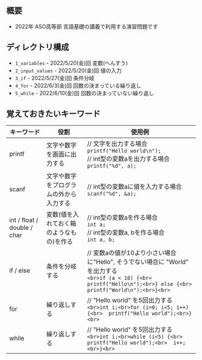 ## 概要

- 2022年 ASO高等部 言語基礎の講義で利用する演習問題です

## ディレクトリ構成

- `1_variables` - 2022/5/20(金)回 変数(へんすう)
- `2_input_values` -  2022/5/20(金)回 値の入力
- `3_if` -  2022/5/27(金)回 条件分岐
- `4_for` - 2022/6/3(金)回 回数の決まっている繰り返し
- `5_while` - 2022/6/10(金)回 回数の決まっていない繰り返し

## 覚えておきたいキーワード

| キーワード | 役割 | 使用例 |
| - | - | - |
| printf | 文字や数字を画面に出力する | // 文字を出力する場合<br>`printf("Hello world\n");`<br>// int型の変数aを出力する場合<br>`printf("%d", a);` |
| scanf | 文字や数字をプログラムの外から入力する | // int型の変数aに値を入力する場合<br>`scanf("%d", &a);` |
| int / float / double / char | 変数(値を入れておく箱のようなもの)を作る | // int型の変数aを作る場合<br>`int a;`<br>// int型の変数a, bを作る場合<br>`int a, b;` |
| if / else | 条件を分岐する | // 変数aの値が10より小さい場合に"Hello", そうでない場合に "World" を出力する<br>```<br>if (a < 10) {<br>  printf("Hello\n");<br>} else {<br>  printf("World\n");<br>}<br>``` |
| for | 繰り返しする | // "Hello world" を5回出力する<br>```<br>int i;<br>for (i=0; i<5; i++) {<br>  printf("Hello world");<br>}<br>``` |
| while | 繰り返しする | // "Hello world" を5回出力する<br>```<br>int i;<br>while (i<5) {<br>  printf("Hello world");<br>  i++;<br>}<br>``` |
